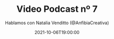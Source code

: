 ---
title: 'Video Podcast nº 7'
date: '2021-10-06T19:00:00'
author: 'Hablamos con Natalia Venditto (@AnfibiaCreativa)'
img: '/images/07-antes.jpg'
alt: 'Video Podcast nº 7 - Hablamos con Natalia Venditto (@AnfibiaCreativa). 06 de Octubre, 19.00 horas. Thanks to Avatar Recep Kütük & Pierre - Louis Anceau for their icons.'
body: ''
video: 'https://www.youtube.com/watch?v=rHvNgK_C4HI'
publishVideo: false
--- 
